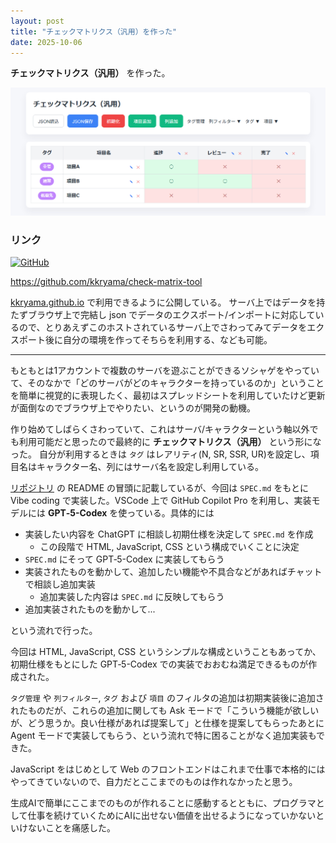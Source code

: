 ```yaml
---
layout: post
title: "チェックマトリクス（汎用）を作った"
date: 2025-10-06
---
```


**チェックマトリクス（汎用）** を作った。

![Contents of extracted RJ01098541.zip file](/assets/images/diary/2025-10-06-check-matrix-tool.png)

### リンク
[![GitHub](https://img.shields.io/badge/GitHub-Repository-blue?logo=github)](https://github.com/kkryama/check-matrix-tool)

https://github.com/kkryama/check-matrix-tool


[kkryama.github.io](https://kkryama.github.io/apps/check-matrix/) で利用できるように公開している。
サーバ上ではデータを持たずブラウザ上で完結し json でデータのエクスポート/インポートに対応しているので、とりあえずこのホストされているサーバ上でさわってみてデータをエクスポート後に自分の環境を作ってそちらを利用する、なども可能。

---

もともとは1アカウントで複数のサーバを遊ぶことができるソシャゲをやっていて、そのなかで「どのサーバがどのキャラクターを持っているのか」ということを簡単に視覚的に表現したく、最初はスプレッドシートを利用していたけど更新が面倒なのでブラウザ上でやりたい、というのが開発の動機。

作り始めてしばらくさわっていて、これはサーバ/キャラクターという軸以外でも利用可能だと思ったので最終的に **チェックマトリクス（汎用）** という形になった。
自分が利用するときは `タグ` はレアリティ(N, SR, SSR, UR)を設定し、項目名はキャラクター名、列にはサーバ名を設定し利用している。


[リポジトリ](https://github.com/kkryama/check-matrix-tool) の README の冒頭に記載しているが、今回は `SPEC.md` をもとに Vibe coding で実装した。VSCode 上で GitHub Copilot Pro を利用し、実装モデルには **GPT‑5-Codex** を使っている。具体的には

- 実装したい内容を ChatGPT に相談し初期仕様を決定して `SPEC.md` を作成
    - この段階で HTML, JavaScript, CSS という構成でいくことに決定
- `SPEC.md` にそって GPT‑5-Codex に実装してもらう
- 実装されたものを動かして、追加したい機能や不具合などがあればチャットで相談し追加実装
    - 追加実装した内容は `SPEC.md` に反映してもらう
- 追加実装されたものを動かして...

という流れで行った。


今回は HTML, JavaScript, CSS というシンプルな構成ということもあってか、初期仕様をもとにした GPT‑5-Codex での実装でおおむね満足できるものが作成された。

`タグ管理` や `列フィルター`, `タグ` および `項目` のフィルタの追加は初期実装後に追加されたものだが、これらの追加に関しても Ask モードで「こういう機能が欲しいが、どう思うか。良い仕様があれば提案して」と仕様を提案してもらったあとに Agent モードで実装してもらう、という流れで特に困ることがなく追加実装もできた。

JavaScript をはじめとして Web のフロントエンドはこれまで仕事で本格的にはやってきていないので、自力だとここまでのものは作れなかったと思う。

生成AIで簡単にここまでのものが作れることに感動するとともに、プログラマとして仕事を続けていくためにAIに出せない価値を出せるようになっていかないといけないことを痛感した。